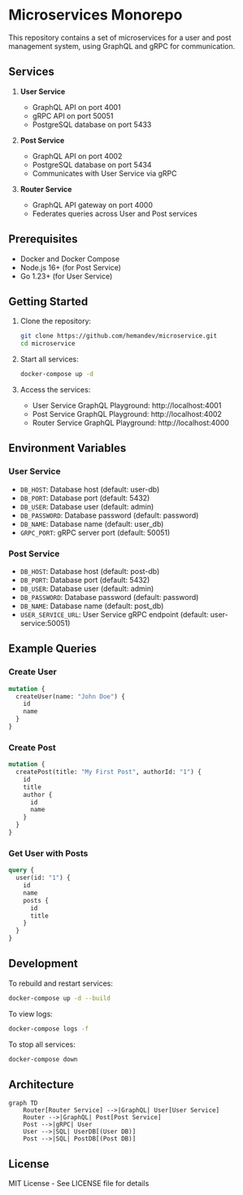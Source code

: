 # Microservices Monorepo

This repository contains a set of microservices for a user and post management system, using GraphQL and gRPC for communication.

## Services

1. **User Service**
   - GraphQL API on port 4001
   - gRPC API on port 50051
   - PostgreSQL database on port 5433

2. **Post Service** 
   - GraphQL API on port 4002
   - PostgreSQL database on port 5434
   - Communicates with User Service via gRPC

3. **Router Service**
   - GraphQL API gateway on port 4000
   - Federates queries across User and Post services

## Prerequisites

- Docker and Docker Compose
- Node.js 16+ (for Post Service)
- Go 1.23+ (for User Service)

## Getting Started

1. Clone the repository:
   ```bash
   git clone https://github.com/hemandev/microservice.git
   cd microservice
   ```

2. Start all services:
   ```bash
   docker-compose up -d
   ```

3. Access the services:
   - User Service GraphQL Playground: http://localhost:4001
   - Post Service GraphQL Playground: http://localhost:4002
   - Router Service GraphQL Playground: http://localhost:4000

## Environment Variables

### User Service
- `DB_HOST`: Database host (default: user-db)
- `DB_PORT`: Database port (default: 5432)
- `DB_USER`: Database user (default: admin)
- `DB_PASSWORD`: Database password (default: password)
- `DB_NAME`: Database name (default: user_db)
- `GRPC_PORT`: gRPC server port (default: 50051)

### Post Service
- `DB_HOST`: Database host (default: post-db)
- `DB_PORT`: Database port (default: 5432)
- `DB_USER`: Database user (default: admin)
- `DB_PASSWORD`: Database password (default: password)
- `DB_NAME`: Database name (default: post_db)
- `USER_SERVICE_URL`: User Service gRPC endpoint (default: user-service:50051)

## Example Queries

### Create User
```graphql
mutation {
  createUser(name: "John Doe") {
    id
    name
  }
}
```

### Create Post
```graphql
mutation {
  createPost(title: "My First Post", authorId: "1") {
    id
    title
    author {
      id
      name
    }
  }
}
```

### Get User with Posts
```graphql
query {
  user(id: "1") {
    id
    name
    posts {
      id
      title
    }
  }
}
```

## Development

To rebuild and restart services:
```bash
docker-compose up -d --build
```

To view logs:
```bash
docker-compose logs -f
```

To stop all services:
```bash
docker-compose down
```

## Architecture

```mermaid
graph TD
    Router[Router Service] -->|GraphQL| User[User Service]
    Router -->|GraphQL| Post[Post Service]
    Post -->|gRPC| User
    User -->|SQL| UserDB[(User DB)]
    Post -->|SQL| PostDB[(Post DB)]
```

## License

MIT License - See LICENSE file for details
